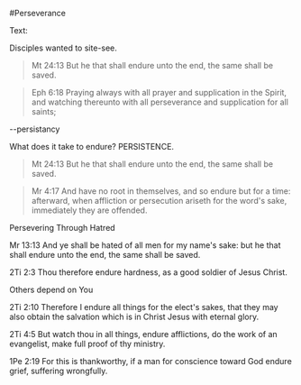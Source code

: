 #Perseverance

Text:

Disciples wanted to site-see.

> Mt 24:13 But he that shall endure unto the end, the same shall be saved.

>Eph 6:18 Praying always with all prayer and supplication in the Spirit, and watching thereunto with all perseverance and supplication for all saints;

--persistancy

What does it take to endure? PERSISTENCE.

> Mt 24:13 But he that shall endure unto the end, the same shall be saved.

>Mr 4:17 And have no root in themselves, and so endure but for a time: afterward, when affliction or persecution ariseth for the word's sake, immediately they are offended. 

Persevering Through Hatred

 Mr 13:13 And ye shall be hated of all men for my name's sake: but he that shall endure unto the end, the same shall be saved.

 2Ti 2:3 Thou therefore endure hardness, as a good soldier of Jesus Christ.

Others depend on You

 2Ti 2:10 Therefore I endure all things for the elect's sakes, that they may also obtain the salvation which is in Christ Jesus with eternal glory.

 2Ti 4:5 But watch thou in all things, endure afflictions, do the work of an evangelist, make full proof of thy ministry.

 1Pe 2:19 For this is thankworthy, if a man for conscience toward God endure grief, suffering wrongfully.
